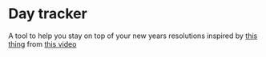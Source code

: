 # Day tracker

A tool to help you stay on top of your new years resolutions inspired by [this thing](http://www.simonegiertz.com/every-day-calendar) from [this video](https://www.youtube.com/watch?v=Pm9CQn07OjU)
